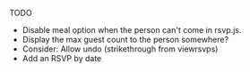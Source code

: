 TODO
- Disable meal option when the person can't come in rsvp.js.
- Display the max guest count to the person somewhere?
- Consider: Allow undo (strikethrough from viewrsvps)
- Add an RSVP by date